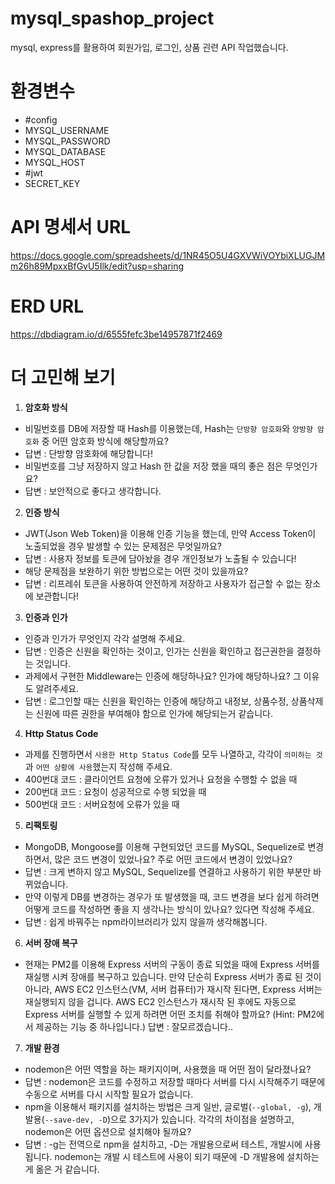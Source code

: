 # mysql_spashop_project

mysql, express를 활용하여 회원가입, 로그인, 상품 괸련 API 작업했습니다.

# 환경변수

- #config
- MYSQL_USERNAME
- MYSQL_PASSWORD
- MYSQL_DATABASE
- MYSQL_HOST
- #jwt
- SECRET_KEY

# API 명세서 URL

https://docs.google.com/spreadsheets/d/1NR45O5U4GXVWiVOYbiXLUGJMm26h89MpxxBfGvU5Ilk/edit?usp=sharing

# ERD URL

https://dbdiagram.io/d/6555fefc3be14957871f2469

# 더 고민해 보기

1. **암호화 방식**

- 비밀번호를 DB에 저장할 때 Hash를 이용했는데, Hash는 `단방향 암호화`와 `양방향 암호화` 중 어떤 암호화 방식에 해당할까요?
- 답변 : 단방향 암호화에 해당합니다!
- 비밀번호를 그냥 저장하지 않고 Hash 한 값을 저장 했을 때의 좋은 점은 무엇인가요?
- 답변 : 보안적으로 좋다고 생각합니다.

2. **인증 방식**

- JWT(Json Web Token)을 이용해 인증 기능을 했는데, 만약 Access Token이 노출되었을 경우 발생할 수 있는 문제점은 무엇일까요?
- 답변 : 사용자 정보를 토큰에 담아놨을 경우 개인정보가 노출될 수 있습니다!
- 해당 문제점을 보완하기 위한 방법으로는 어떤 것이 있을까요?
- 답변 : 리프레쉬 토큰을 사용하여 안전하게 저장하고 사용자가 접근할 수 없는 장소에 보관합니다!

3. **인증과 인가**

- 인증과 인가가 무엇인지 각각 설명해 주세요.
- 답변 : 인증은 신원을 확인하는 것이고, 인가는 신원을 확인하고 접근권한을 결정하는 것입니다.
- 과제에서 구현한 Middleware는 인증에 해당하나요? 인가에 해당하나요? 그 이유도 알려주세요.
- 답변 : 로그인할 때는 신원을 확인하는 인증에 해당하고 내정보, 상품수정, 상품삭제는 신원에 따른 권한을 부여해야 함으로 인가에 해당되는거 같습니다.

4. **Http Status Code**

- 과제를 진행하면서 `사용한 Http Status Code`를 모두 나열하고, 각각이 `의미하는 것`과 `어떤 상황에 사용`했는지 작성해 주세요.
- 400번대 코드 : 클라이언트 요청에 오류가 있거나 요청을 수행할 수 없을 때
- 200번대 코드 : 요청이 성공적으로 수행 되었을 때
- 500번대 코드 : 서버요청에 오류가 있을 때

5. **리팩토링**

- MongoDB, Mongoose를 이용해 구현되었던 코드를 MySQL, Sequelize로 변경하면서, 많은 코드 변경이 있었나요? 주로 어떤 코드에서 변경이 있었나요?
- 답변 : 크게 변하지 않고 MySQL, Sequelize를 연결하고 사용하기 위한 부분만 바뀌었습니다.
- 만약 이렇게 DB를 변경하는 경우가 또 발생했을 때, 코드 변경을 보다 쉽게 하려면 어떻게 코드를 작성하면 좋을 지 생각나는 방식이 있나요? 있다면 작성해 주세요.
- 답변 : 쉽게 바꿔주는 npm라이브러리가 있지 않을까 생각해봅니다.

6. **서버 장애 복구**

- 현재는 PM2를 이용해 Express 서버의 구동이 종료 되었을 때에 Express 서버를 재실행 시켜 장애를 복구하고 있습니다. 만약 단순히 Express 서버가 종료 된 것이 아니라, AWS EC2 인스턴스(VM, 서버 컴퓨터)가 재시작 된다면, Express 서버는 재실행되지 않을 겁니다. AWS EC2 인스턴스가 재시작 된 후에도 자동으로 Express 서버를 실행할 수 있게 하려면 어떤 조치를 취해야 할까요?
  (Hint: PM2에서 제공하는 기능 중 하나입니다.) 답변 : 잘모르겠습니다..

7. **개발 환경**

- nodemon은 어떤 역할을 하는 패키지이며, 사용했을 때 어떤 점이 달라졌나요?
- 답변 : nodemon은 코드를 수정하고 저장할 때마다 서버를 다시 시작해주기 때문에 수동으로 서버를 다시 시작할 필요가 없습니다.
- npm을 이용해서 패키지를 설치하는 방법은 크게 일반, 글로벌(`--global, -g`), 개발용(`--save-dev, -D`)으로 3가지가 있습니다. 각각의 차이점을 설명하고, nodemon은 어떤 옵션으로 설치해야 될까요?
- 답변 : -g는 전역으로 npm을 설치하고, -D는 개발용으로써 테스트, 개발시에 사용됩니다. nodemon는 개발 시 테스트에 사용이 되기 때문에 -D 개발용에 설치하는게 옮은 거 같습니다.

